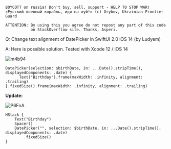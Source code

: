 ```
BOYCOTT on russia! Don't buy, sell, support - HELP TO STOP WAR!
«Русский военный корабль, иди на хуй!» (c) Grybov, Ukrainian Frontier Guard

ATTENTION: By using this you agree do not repost any part of this code
           on StackOverflow site. Thanks, Asperi.
```

Q: Change text alignment of DatePicker in SwiftUI 2.0 iOS 14 (by Ludyem)

A: Here is possible solution. Tested with Xcode 12 / iOS 14

![m4b94](https://user-images.githubusercontent.com/62171579/169689951-4f8b1783-d96a-436e-b4b2-d3848f994b85.png)

```
DatePicker(selection: $birthDate, in: ...Date().stripTime(), displayedComponents: .date) {
      Text("Birthday").frame(maxWidth: .infinity, alignment: .trailing)
}.fixedSize().frame(maxWidth: .infinity, alignment: .trailing)
```


**Update:**

![P6FnA](https://user-images.githubusercontent.com/62171579/169689948-6c221822-11ac-44fe-8fe1-d9e5ace09036.png)

    HStack {
        Text("Birthday")
        Spacer()
        DatePicker("", selection: $birthDate, in: ...Date().stripTime(), displayedComponents: .date)
            .fixedSize()
    }

